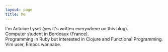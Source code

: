 ```yaml
---
layout: page
title: Me
---
```


I'm Antoine Lyset (yes it's written everywhere on this blog).  
Computer student in Bordeaux (France).  
Programming in Ruby but interested in Clojure and Functional Programming.  
Vim user, Emacs wannabe.
